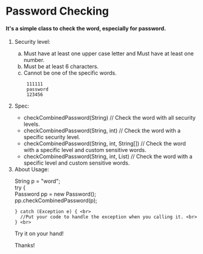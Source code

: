 Password Checking
============================

<html>

<body>
<h4>
It's a simple class to check the word, especially for password. 
</h4>

<ol type="1">

<li> Security level:</li>

<ol type="a">

 <li>  Must have at least one upper case letter and Must have at least one number. </li>
 <li>  Must be at least 6 characters. </li>
 <li>  Cannot be one of the specific words.</li>

	 111111
	 password
	 123456
  
 </ol>
    
    
<li> Spec: </li>

<ul>

  <li>  checkCombinedPassword(String) // Check the word with all security levels. </li>

  <li>  checkCombinedPassword(String, int) // Check the word with a specific security level. </li>
  
  <li>  checkCombinedPassword(String, int, String[]) // Check the word with a specific level and custom sensitive words.</li> 
  
  <li>  checkCombinedPassword(String, int, List<String>) // Check the word with a specific level and custom sensitive words. </li>

</ul>
  
  
<li> About Usage:  </li>

<p>
    String p = "word"; <br>
    try {<br>
          Password pp = new Password(); <br>
          pp.checkCombinedPassword(p);<br>

    } catch (Exception e) { <br>
      //Put your code to handle the exception when you calling it. <br>
    } <br>
    
</p>



<p>
Try it on your hand!

Thanks!
</p>

</body>

</html>
